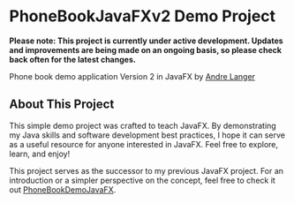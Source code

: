 # PhoneBookJavaFXv2 Demo Project

**Please note: This project is currently under active development. Updates and improvements are being made on an ongoing basis, so please check back often for the latest changes.**


Phone book demo application Version 2 in JavaFX by [Andre Langer](https://github.com/WebDeveloperALanger)

## About This Project

This simple demo project was crafted to teach JavaFX. By demonstrating my Java skills and software development best
practices, I hope it can serve as a useful resource for anyone interested in JavaFX. Feel free to explore, learn, and
enjoy!

This project serves as the successor to my previous JavaFX project. For an introduction or a simpler perspective on the concept, feel free to check it out [PhoneBookDemoJavaFX](https://github.com/WebDeveloperALanger/PhoneBookDemoJavaFX).



